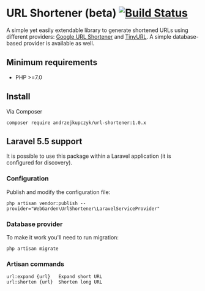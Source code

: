 # URL Shortener (beta) [![Build Status](https://travis-ci.org/andrzejkupczyk/url-shortener.svg?branch=master)](https://travis-ci.org/andrzejkupczyk/url-shortener)
A simple yet easily extendable library to generate shortened URLs using different providers: 
[Google URL Shortener](https://goo.gl) and [TinyURL](https://tinyurl.com/). 
A simple database-based provider is available as well.

## Minimum requirements
- PHP >=7.0

## Install
Via Composer
```
composer require andrzejkupczyk/url-shortener:1.0.x
```

## Laravel 5.5 support
It is possible to use this package within a Laravel application (it is configured for discovery).

### Configuration  
Publish and modify the configuration file:
```
php artisan vendor:publish --provider="WebGarden\UrlShortener\LaravelServiceProvider"
```

### Database provider
To make it work you'll need to run migration:
```
php artisan migrate
```

### Artisan commands
```
url:expand {url}   Expand short URL
url:shorten {url}  Shorten long URL
```

